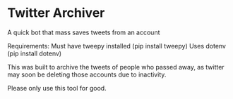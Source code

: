 # Twitter Archiver

A quick bot that mass saves tweets from an account

Requirements:
Must have tweepy installed (pip install tweepy)
Uses dotenv (pip install dotenv)

This was built to archive the tweets of people who passed away, as twitter may soon be deleting those accounts due to inactivity.

Please only use this tool for good.
